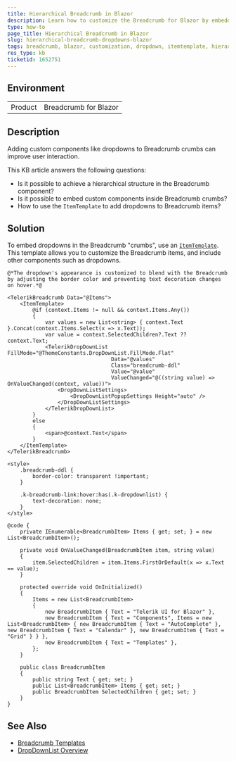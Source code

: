 ```yaml
---
title: Hierarchical Breadcrumb in Blazor
description: Learn how to customize the Breadcrumb for Blazor by embedding dropdowns within Breadcrumb items to optimize user interaction and functionality.
type: how-to
page_title: Hierarchical Breadcrumb in Blazor
slug: hierarchical-breadcrumb-dropdowns-blazor
tags: breadcrumb, blazor, customization, dropdown, itemtemplate, hierarchical
res_type: kb
ticketid: 1652751
---
```


## Environment

<table>
    <tbody>
        <tr>
            <td>Product</td>
            <td>Breadcrumb for Blazor</td>
        </tr>
    </tbody>
</table>

## Description

Adding custom components like dropdowns to Breadcrumb crumbs can improve user interaction.

This KB article answers the following questions:
* Is it possible to achieve a hierarchical structure in the Breadcrumb component?
* Is it possible to embed custom components inside Breadcrumb crumbs?
* How to use the `ItemTemplate` to add dropdowns to Breadcrumb items?

## Solution

To embed dropdowns in the Breadcrumb "crumbs", use an [`ItemTemplate`](slug:breadcrumb-templates#itemtemplate). This template allows you to customize the Breadcrumb items, and include other components such as dropdowns.

````RAZOR
@*The dropdown's appearance is customized to blend with the Breadcrumb by adjusting the border color and preventing text decoration changes on hover.*@

<TelerikBreadcrumb Data="@Items">
    <ItemTemplate>
        @if (context.Items != null && context.Items.Any())
        {
            var values = new List<string> { context.Text }.Concat(context.Items.Select(x => x.Text));
            var value = context.SelectedChildren?.Text ?? context.Text;
            <TelerikDropDownList FillMode="@ThemeConstants.DropDownList.FillMode.Flat" 
                                 Data="@values" 
                                 Class="breadcrumb-ddl"
                                 Value="@value"
                                 ValueChanged="@((string value) => OnValueChanged(context, value))">
                <DropDownListSettings>
                    <DropDownListPopupSettings Height="auto" />
                </DropDownListSettings>
            </TelerikDropDownList>
        }
        else
        {
            <span>@context.Text</span>
        }
    </ItemTemplate>
</TelerikBreadcrumb>

<style>
    .breadcrumb-ddl {
        border-color: transparent !important;
    }

    .k-breadcrumb-link:hover:has(.k-dropdownlist) {
        text-decoration: none;
    }
</style>

@code {
    private IEnumerable<BreadcrumbItem> Items { get; set; } = new List<BreadcrumbItem>();

    private void OnValueChanged(BreadcrumbItem item, string value)
    {
        item.SelectedChildren = item.Items.FirstOrDefault(x => x.Text == value);
    }

    protected override void OnInitialized()
    {
        Items = new List<BreadcrumbItem>
        {
            new BreadcrumbItem { Text = "Telerik UI for Blazor" },
            new BreadcrumbItem { Text = "Components", Items = new List<BreadcrumbItem> { new BreadcrumbItem { Text = "AutoComplete" }, new BreadcrumbItem { Text = "Calendar" }, new BreadcrumbItem { Text = "Grid" } } },
            new BreadcrumbItem { Text = "Templates" },
        };
    }

    public class BreadcrumbItem
    {
        public string Text { get; set; }
        public List<BreadcrumbItem> Items { get; set; }
        public BreadcrumbItem SelectedChildren { get; set; }
    }
}
````

## See Also

* [Breadcrumb Templates](https://docs.telerik.com/blazor-ui/components/breadcrumb/templates#itemtemplate)
* [DropDownList Overview](https://docs.telerik.com/blazor-ui/components/dropdownlist/overview)

